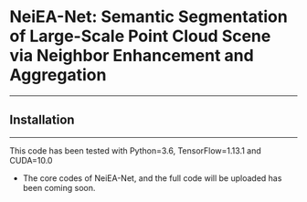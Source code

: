 # NeiEA-Net: Semantic Segmentation of Large-Scale Point Cloud Scene via Neighbor Enhancement and Aggregation
___
## Installation
___
This code has been tested with Python=3.6, TensorFlow=1.13.1 and CUDA=10.0
+ The core codes of NeiEA-Net, and the full code will be uploaded has been coming soon.
